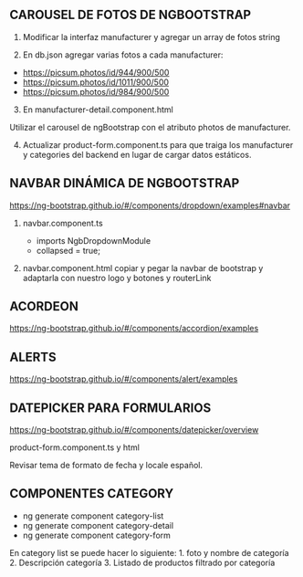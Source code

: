 

## CAROUSEL DE FOTOS DE NGBOOTSTRAP

1. Modificar la interfaz manufacturer y agregar un array de fotos string

2. En db.json agregar varias fotos a cada manufacturer: 

* https://picsum.photos/id/944/900/500
* https://picsum.photos/id/1011/900/500
* https://picsum.photos/id/984/900/500


3. En manufacturer-detail.component.html

Utilizar el carousel de ngBootstrap con el atributo photos de manufacturer.

4. Actualizar product-form.component.ts para que traiga los manufacturer y categories del backend en lugar de cargar datos estáticos.


## NAVBAR DINÁMICA DE NGBOOTSTRAP

https://ng-bootstrap.github.io/#/components/dropdown/examples#navbar

1. navbar.component.ts

    * imports NgbDropdownModule
    * collapsed = true;

2. navbar.component.html copiar y pegar la navbar de bootstrap y adaptarla con nuestro logo y botones y routerLink

## ACORDEON

https://ng-bootstrap.github.io/#/components/accordion/examples

## ALERTS

https://ng-bootstrap.github.io/#/components/alert/examples


## DATEPICKER PARA FORMULARIOS

https://ng-bootstrap.github.io/#/components/datepicker/overview

product-form.component.ts y html

Revisar tema de formato de fecha y locale español.

## COMPONENTES CATEGORY

* ng generate component category-list
* ng generate component category-detail
* ng generate component category-form

En category list se puede hacer lo siguiente:
    1. foto y nombre de categoría
    2. Descripción categoría
    3. Listado de productos filtrado por categoría



